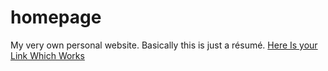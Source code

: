 # homepage
My very own personal website. Basically this is just a résumé.
[Here Is your Link Which Works ](https://npkeerthi.github.io/homepage/)

